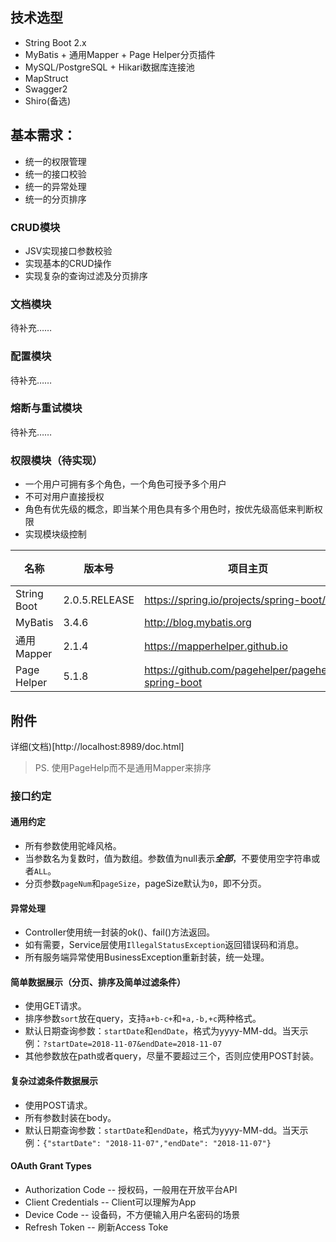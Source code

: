 ## 技术选型
* String Boot 2.x
* MyBatis + 通用Mapper + Page Helper分页插件
* MySQL/PostgreSQL + Hikari数据库连接池
* MapStruct
* Swagger2
* Shiro(备选)

## 基本需求：
* 统一的权限管理
* 统一的接口校验
* 统一的异常处理
* 统一的分页排序

### CRUD模块
* JSV实现接口参数校验
* 实现基本的CRUD操作
* 实现复杂的查询过滤及分页排序

### 文档模块
待补充……

### 配置模块
待补充……

### 熔断与重试模块
待补充……

### 权限模块（待实现）
* 一个用户可拥有多个角色，一个角色可授予多个用户
* 不可对用户直接授权
* 角色有优先级的概念，即当某个用色具有多个用色时，按优先级高低来判断权限
* 实现模块级控制
  
|名称|版本号|项目主页|简介|
|---|---|---|---|
|String Boot|2.0.5.RELEASE|https://spring.io/projects/spring-boot/||
|MyBatis|3.4.6|http://blog.mybatis.org||
|通用Mapper|2.1.4|https://mapperhelper.github.io||
|Page Helper|5.1.8|https://github.com/pagehelper/pagehelper-spring-boot||

## 附件
详细(文档)[http://localhost:8989/doc.html]

> PS. 使用PageHelp而不是通用Mapper来排序

### 接口约定
#### 通用约定
* 所有参数使用驼峰风格。
* 当参数名为复数时，值为数组。参数值为null表示***全部***，不要使用空字符串或者`ALL`。
* 分页参数`pageNum`和`pageSize`，pageSize默认为`0`，即不分页。

#### 异常处理
* Controller使用统一封装的ok()、fail()方法返回。
* 如有需要，Service层使用`IllegalStatusException`返回错误码和消息。
* 所有服务端异常使用BusinessException重新封装，统一处理。

#### 简单数据展示（分页、排序及简单过滤条件）
* 使用GET请求。
* 排序参数`sort`放在query，支持`a+b-c+`和`+a,-b,+c`两种格式。
* 默认日期查询参数：`startDate`和`endDate`，格式为yyyy-MM-dd。当天示例：`?startDate=2018-11-07&endDate=2018-11-07`
* 其他参数放在path或者query，尽量不要超过三个，否则应使用POST封装。

#### 复杂过滤条件数据展示
* 使用POST请求。
* 所有参数封装在body。
* 默认日期查询参数：`startDate`和`endDate`，格式为yyyy-MM-dd。当天示例：`{"startDate": "2018-11-07","endDate": "2018-11-07"}`

#### OAuth Grant Types
* Authorization Code -- 授权码，一般用在开放平台API
* Client Credentials -- Client可以理解为App
* Device Code -- 设备码，不方便输入用户名密码的场景
* Refresh Token -- 刷新Access Toke
